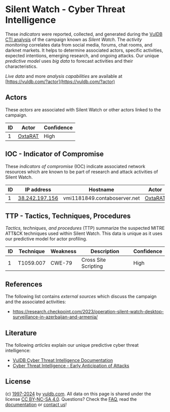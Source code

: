 # Silent Watch - Cyber Threat Intelligence

These _indicators_ were reported, collected, and generated during the [VulDB CTI analysis](https://vuldb.com/?kb.cti) of the campaign known as _Silent Watch_. The _activity monitoring_ correlates data from social media, forums, chat rooms, and darknet markets. It helps to determine associated actors, specific activities, expected intentions, emerging research, and ongoing attacks. Our unique _predictive model_ uses _big data_ to forecast activities and their characteristics.

_Live data_ and more _analysis capabilities_ are available at [https://vuldb.com/?actor](https://vuldb.com/?actor)

## Actors

These _actors_ are associated with Silent Watch or other actors linked to the campaign.

ID | Actor | Confidence
-- | ----- | ----------
1 | [OxtaRAT](https://vuldb.com/?actor.oxtarat) | High

## IOC - Indicator of Compromise

These _indicators of compromise_ (IOC) indicate associated network resources which are known to be part of research and attack activities of Silent Watch.

ID | IP address | Hostname | Actor | Confidence
-- | ---------- | -------- | ----- | ----------
1 | [38.242.197.156](https://vuldb.com/?ip.38.242.197.156) | vmi1181849.contaboserver.net | [OxtaRAT](https://vuldb.com/?actor.oxtarat) | High

## TTP - Tactics, Techniques, Procedures

_Tactics, techniques, and procedures_ (TTP) summarize the suspected MITRE ATT&CK techniques used within Silent Watch. This data is unique as it uses our predictive model for actor profiling.

ID | Technique | Weakness | Description | Confidence
-- | --------- | -------- | ----------- | ----------
1 | T1059.007 | CWE-79 | Cross Site Scripting | High

## References

The following list contains _external sources_ which discuss the campaign and the associated activities:

* https://research.checkpoint.com/2023/operation-silent-watch-desktop-surveillance-in-azerbaijan-and-armenia/

## Literature

The following _articles_ explain our unique predictive cyber threat intelligence:

* [VulDB Cyber Threat Intelligence Documentation](https://vuldb.com/?kb.cti)
* [Cyber Threat Intelligence - Early Anticipation of Attacks](https://www.scip.ch/en/?labs.20201022)

## License

(c) [1997-2024](https://vuldb.com/?kb.changelog) by [vuldb.com](https://vuldb.com/?kb.about). All data on this page is shared under the license [CC BY-NC-SA 4.0](https://creativecommons.org/licenses/by-nc-sa/4.0/). Questions? Check the [FAQ](https://vuldb.com/?kb.faq), read the [documentation](https://vuldb.com/?kb) or [contact us](https://vuldb.com/?contact)!
